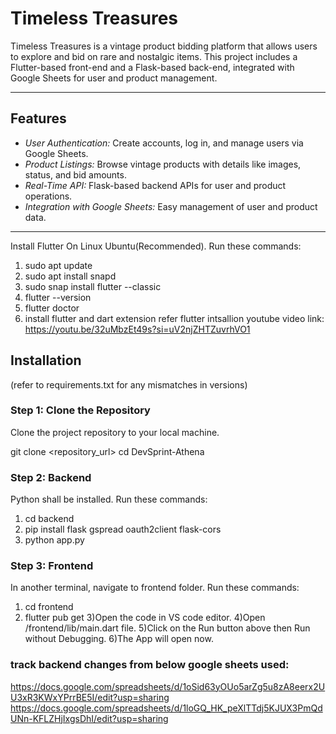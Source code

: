 # Timeless Treasures

Timeless Treasures is a vintage product bidding platform that allows users to explore and bid on rare and nostalgic items. This project includes a Flutter-based front-end and a Flask-based back-end, integrated with Google Sheets for user and product management.

---

## Features

- *User Authentication:* Create accounts, log in, and manage users via Google Sheets.
- *Product Listings:* Browse vintage products with details like images, status, and bid amounts.
- *Real-Time API:* Flask-based backend APIs for user and product operations.
- *Integration with Google Sheets:* Easy management of user and product data.

---
Install Flutter On Linux Ubuntu(Recommended). Run these commands:
1) sudo apt update
2) sudo apt install snapd
3) sudo snap install flutter --classic
4) flutter --version
5) flutter doctor
6) install flutter and dart extension
refer flutter intsallion youtube video link: https://youtu.be/32uMbzEt49s?si=uV2njZHTZuvrhVO1



 

## Installation
(refer to requirements.txt for any mismatches in versions)

### Step 1: Clone the Repository
Clone the project repository to your local machine.


git clone <repository_url>
cd DevSprint-Athena

### Step 2: Backend
Python shall be installed. Run these commands:
1) cd backend
2) pip install flask gspread oauth2client flask-cors
3) python app.py

### Step 3: Frontend
In another terminal, navigate to frontend folder. Run these commands:
1) cd frontend
2) flutter pub get
3)Open the code in VS code editor. 
4)Open /frontend/lib/main.dart file. 
5)Click on the Run button above then Run without Debugging.
6)The App will open now.

### track backend changes from below google sheets used:
https://docs.google.com/spreadsheets/d/1oSid63yOUo5arZg5u8zA8eerx2UU3xR3KWxYPrrBE5I/edit?usp=sharing
https://docs.google.com/spreadsheets/d/1loGQ_HK_peXlTTdj5KJUX3PmQdUNn-KFLZHjIxgsDhI/edit?usp=sharing

